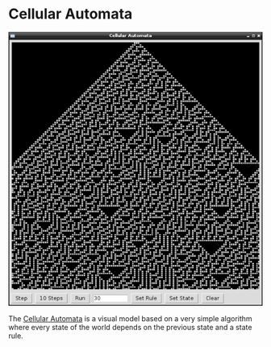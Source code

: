 # Cellular Automata

![Cellular Automata](cellular_automata.png)

The [Cellular Automata](http://en.wikipedia.org/wiki/Elementary_cellular_automaton) is a visual model based on a very simple algorithm where every state of the world depends on the previous state and a state rule.
